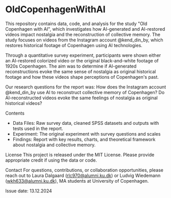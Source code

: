 # OldCopenhagenWithAI
This repository contains data, code, and analysis for the study "Old Copenhagen with AI", which investigates how AI-generated and AI-restored videos impact nostalgia and the reconstruction of collective memory. The study focuses on videos from the Instagram account @kend_din_by, which restores historical footage of Copenhagen using AI technologies.

Through a quantitative survey experiment, participants were shown either an AI-restored colorized video or the original black-and-white footage of 1920s Copenhagen. The aim was to determine if AI-generated reconstructions evoke the same sense of nostalgia as original historical footage and how these videos shape perceptions of Copenhagen's past.

Our research questions for the report was:
How does the Instagram account @kend_din_by use AI to reconstruct collective memory of Copenhagen?
Do AI-reconstructed videos evoke the same feelings of nostalgia as original historical videos?

Contents
* Data Files: Raw survey data, cleaned SPSS datasets and outputs with tests used in the report. 
* Experiment: The original experiment with survey questions and scales 
* Findings: Report with key results, charts, and theoretical framework about nostalgia and collective memory.
  
License
This project is released under the MIT License. Please provide appropriate credit if using the data or code.

Contact
For questions, contributions, or collaboration opportunities, please reach out to Laura Dalgaard (rlc970@alumni.ku.dk) or Ludvig Wiedemann (wkh633@alumni.ku.dk), MA students at University of Copenhagen. 


Issue date: 13.12.2024

